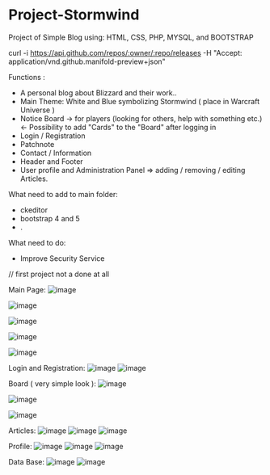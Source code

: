 # Project-Stormwind
Project of Simple Blog using: HTML, CSS, PHP, MYSQL, and BOOTSTRAP

curl -i  https://api.github.com/repos/:owner/:repo/releases -H "Accept: application/vnd.github.manifold-preview+json"

Functions :

- A personal blog about Blizzard and their work..
- Main Theme: White and Blue symbolizing Stormwind ( place in Warcraft Universe )
- Notice Board -> for players (looking for others, help with something etc.) <- Possibility to add "Cards" to the "Board" after logging in
- Login / Registration
- Patchnote
- Contact / Information
- Header and Footer
- User profile and Administration Panel => adding / removing / editing Articles.


What need to add to main folder:
- ckeditor
- bootstrap 4 and 5
- .

What need to do: 
- Improve Security Service

// first project not a done at all

Main Page:
![image](https://user-images.githubusercontent.com/90138353/132919335-9f1f35e1-d99c-40a7-a28d-6d13d9f16832.png)

![image](https://user-images.githubusercontent.com/90138353/132919360-a0ebec0f-a8c5-48cd-82f9-229c178ab1d0.png)

![image](https://user-images.githubusercontent.com/90138353/132919381-98a36d72-0d91-487a-9257-669d1563ec0c.png)

![image](https://user-images.githubusercontent.com/90138353/132919402-9c75557c-3cf4-4361-9ec4-5b0bb813119f.png)

![image](https://user-images.githubusercontent.com/90138353/132919412-3b679973-067f-4636-86a1-9c398dbf889f.png)

Login and Registration:
![image](https://user-images.githubusercontent.com/90138353/132919653-3256b67e-2dbb-419c-ad15-c20254c36610.png)
![image](https://user-images.githubusercontent.com/90138353/132919667-e141849e-9752-4e31-a7b8-ddfe23e78b94.png)


Board ( very simple look ):
![image](https://user-images.githubusercontent.com/90138353/132919462-8b57cd55-84c8-4eed-b522-ee1dda993a7a.png)

![image](https://user-images.githubusercontent.com/90138353/132919478-d4de3ef5-574b-4bf9-8a75-37de5be4561d.png)

![image](https://user-images.githubusercontent.com/90138353/132919487-e7f705b2-5593-46c7-a13f-63e373e0eb0d.png)

Articles:
![image](https://user-images.githubusercontent.com/90138353/132919521-2d731a8a-4a42-4f3a-8ef5-3ad7c9361fa2.png)
![image](https://user-images.githubusercontent.com/90138353/132919539-16f678bd-fabb-4100-930e-64f777b5d197.png)
![image](https://user-images.githubusercontent.com/90138353/132919563-cdfd438f-17be-4c6e-88b6-fd1b014dbf35.png)

Profile:
![image](https://user-images.githubusercontent.com/90138353/132919589-e0b0066e-fc46-4087-a68b-f977fae2a0a7.png)
![image](https://user-images.githubusercontent.com/90138353/132919601-b1f977ef-2fda-4cf6-b20d-b1b36ceced8e.png)
![image](https://user-images.githubusercontent.com/90138353/132919619-68ab7f41-9ac4-4398-ba8e-e8abc31d6ac0.png)



Data Base:
![image](https://user-images.githubusercontent.com/90138353/132919271-c4ccccd6-16ef-47d2-a53b-9a62960c6e9e.png)
![image](https://user-images.githubusercontent.com/90138353/132919731-03e73276-f811-4bd8-b7dc-47b67424aebf.png)

